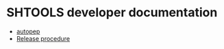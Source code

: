 # SHTOOLS developer documentation

* [autopep](autopep.md)
* [Release procedure](release-procedure.md)

